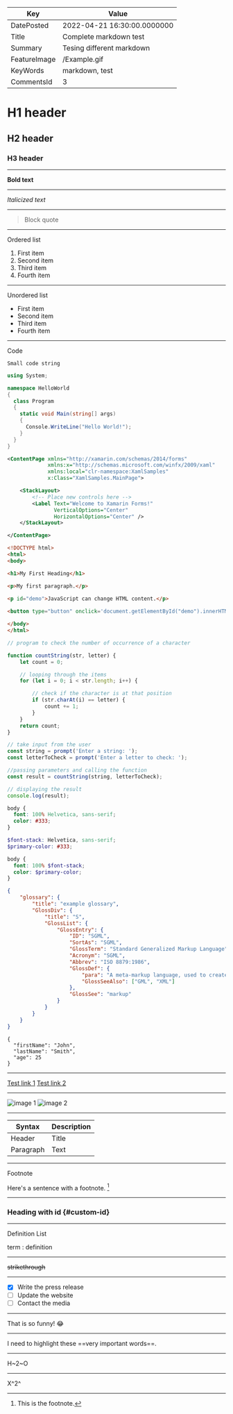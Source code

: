 | Key | Value |
|---|---- |
| DatePosted | 2022-04-21 16:30:00.0000000 |
| Title | Complete markdown test |
| Summary | Tesing different markdown |
| FeatureImage | /Example.gif |
| KeyWords | markdown, test |
| CommentsId | 3 |


# H1 header
## H2 header
### H3 header

---

**Bold text**

---

*Italicized text*

---

> Block quote

---

Ordered list
1. First item
2. Second item
3. Third item
4. Fourth item

---

Unordered list
- First item
- Second item
- Third item
- Fourth item

---

Code

`Small code string`

```csharp
using System;

namespace HelloWorld
{
  class Program
  {
    static void Main(string[] args)
    {
      Console.WriteLine("Hello World!");    
    }
  }
}
```

```xml
<ContentPage xmlns="http://xamarin.com/schemas/2014/forms"
             xmlns:x="http://schemas.microsoft.com/winfx/2009/xaml"
             xmlns:local="clr-namespace:XamlSamples"
             x:Class="XamlSamples.MainPage">

    <StackLayout>
        <!-- Place new controls here -->
        <Label Text="Welcome to Xamarin Forms!"
               VerticalOptions="Center"
               HorizontalOptions="Center" />
    </StackLayout>

</ContentPage>
```

```html
<!DOCTYPE html>
<html>
<body>

<h1>My First Heading</h1>

<p>My first paragraph.</p>
  
<p id="demo">JavaScript can change HTML content.</p>

<button type="button" onclick='document.getElementById("demo").innerHTML = "Hello JavaScript!"'>Click Me!</button>

</body>
</html>
```

```js
// program to check the number of occurrence of a character

function countString(str, letter) {
    let count = 0;

    // looping through the items
    for (let i = 0; i < str.length; i++) {

        // check if the character is at that position
        if (str.charAt(i) == letter) {
            count += 1;
        }
    }
    return count;
}

// take input from the user
const string = prompt('Enter a string: ');
const letterToCheck = prompt('Enter a letter to check: ');

//passing parameters and calling the function
const result = countString(string, letterToCheck);

// displaying the result
console.log(result);
```

```css
body {
  font: 100% Helvetica, sans-serif;
  color: #333;
}
```

```scss
$font-stack: Helvetica, sans-serif;
$primary-color: #333;

body {
  font: 100% $font-stack;
  color: $primary-color;
}
```

```json
{
    "glossary": {
        "title": "example glossary",
		"GlossDiv": {
            "title": "S",
			"GlossList": {
                "GlossEntry": {
                    "ID": "SGML",
					"SortAs": "SGML",
					"GlossTerm": "Standard Generalized Markup Language",
					"Acronym": "SGML",
					"Abbrev": "ISO 8879:1986",
					"GlossDef": {
                        "para": "A meta-markup language, used to create markup languages such as DocBook.",
						"GlossSeeAlso": ["GML", "XML"]
                    },
					"GlossSee": "markup"
                }
            }
        }
    }
}
```

```
{
  "firstName": "John",
  "lastName": "Smith",
  "age": 25
}
```


---

[Test link 1](https://ieuanwalker.com)
[Test link 2](https://github.com/IeuanWalker)

---

![image 1](https://pbs.twimg.com/profile_images/821849411991044096/lQFa_Vly_400x400.jpg)
![image 2](https://www.rd.com/wp-content/uploads/2018/02/25_Hilarious-Photos-that-Will-Get-You-Through-the-Week_280228817_Doty911.jpg?fit=640,800)

---

| Syntax | Description |
| ----------- | ----------- |
| Header | Title |
| Paragraph | Text |

---

Footnote

Here's a sentence with a footnote. [^1]

[^1]: This is the footnote.

---

### Heading with id {#custom-id}

---

Definition List

term
: definition

---

~~strikethrough~~

---

- [x] Write the press release
- [ ] Update the website
- [ ] Contact the media

---

That is so funny! :joy:

---

I need to highlight these ==very important words==.

---

H~2~O
  
---

X^2^


